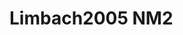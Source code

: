 # Limbach2005 NM2
<a name="material" />
<script type="application/ld+json">

  {
    "@context": "https://schema.org/",
    "@type": "ChemicalSubstance",
    "http://purl.org/dc/terms/conformsTo":
      {
        "@type": "CreativeWork",
        "@id": "https://bioschemas.org/profiles/ChemicalSubstance/0.4-RELEASE/"
      },
    "@id": "https://egonw.github.io/nanowiki/nanowiki162.html#material",
    "name": "Limbach2005 NM2",
    "sameAs: "http://127.0.0.1/mediawiki/index.php/Special:URIResolver/Limbach2005_NM2"
  }
</script>

